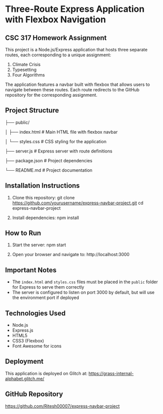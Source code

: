 # Three-Route Express Application with Flexbox Navigation

## CSC 317 Homework Assignment

This project is a Node.js/Express application that hosts three separate routes, each corresponding to a unique assignment:

1. Climate Crisis
2. Typesetting
3. Four Algorithms

The application features a navbar built with flexbox that allows users to navigate between these routes. Each route redirects to the GitHub repository for the corresponding assignment.

## Project Structure

├── public/

│   ├── index.html     # Main HTML file with flexbox navbar

│   └── styles.css     # CSS styling for the application

├── server.js          # Express server with route definitions

├── package.json       # Project dependencies

└── README.md          # Project documentation

## Installation Instructions

1. Clone this repository:
git clone https://github.com/yourusername/express-navbar-project.git
cd express-navbar-project

2. Install dependencies:
npm install

## How to Run

1. Start the server:
npm start

2. Open your browser and navigate to:
http://localhost:3000

## Important Notes

- The `index.html` and `styles.css` files must be placed in the `public` folder for Express to serve them correctly
- The server is configured to listen on port 3000 by default, but will use the environment port if deployed

## Technologies Used

- Node.js
- Express.js
- HTML5
- CSS3 (Flexbox)
- Font Awesome for icons

## Deployment

This application is deployed on Glitch at:
https://grass-internal-alphabet.glitch.me/

## GitHub Repository

https://github.com/Ritesh00007/express-navbar-project


